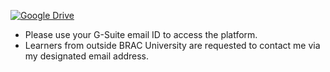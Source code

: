 [![Google Drive](https://img.shields.io/badge/Google%20Drive-4285F4?style=for-the-badge&logo=googledrive&logoColor=white)](https://docs.google.com/document/d/1Xgx_b4J6tI6tMMkUmtKjzCLVWsjRZdC1GYh7FfhuilE/edit?usp=sharing)
- Please use your G-Suite email ID to access the platform.
- Learners from outside BRAC University are requested to contact me via my designated email address.
